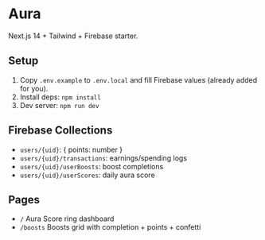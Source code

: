 # Aura

Next.js 14 + Tailwind + Firebase starter.

## Setup

1. Copy `.env.example` to `.env.local` and fill Firebase values (already added for you).
2. Install deps: `npm install`
3. Dev server: `npm run dev`

## Firebase Collections

- `users/{uid}`: { points: number }
- `users/{uid}/transactions`: earnings/spending logs
- `users/{uid}/userBoosts`: boost completions
- `users/{uid}/userScores`: daily aura score

## Pages

- `/` Aura Score ring dashboard
- `/boosts` Boosts grid with completion + points + confetti